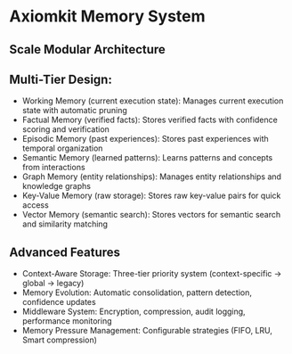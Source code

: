 # Axiomkit Memory System
## Scale Modular Architecture

## Multi-Tier Design:
- Working Memory (current execution state): Manages current execution state with automatic pruning
- Factual Memory (verified facts): Stores verified facts with confidence scoring and verification
- Episodic Memory (past experiences): Stores past experiences with temporal organization
- Semantic Memory (learned patterns): Learns patterns and concepts from interactions
- Graph Memory (entity relationships): Manages entity relationships and knowledge graphs
- Key-Value Memory (raw storage): Stores raw key-value pairs for quick access
- Vector Memory (semantic search): Stores vectors for semantic search and similarity matching

## Advanced Features
- Context-Aware Storage: Three-tier priority system (context-specific → global → legacy)
- Memory Evolution: Automatic consolidation, pattern detection, confidence updates
- Middleware System: Encryption, compression, audit logging, performance monitoring
- Memory Pressure Management: Configurable strategies (FIFO, LRU, Smart compression)